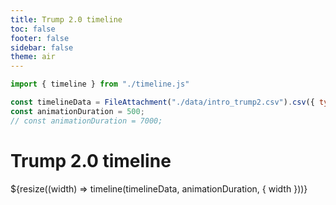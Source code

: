 ```yaml
---
title: Trump 2.0 timeline
toc: false
footer: false
sidebar: false
theme: air
---
```


<head>
<link rel="stylesheet" href="./timeline.css">
</head>

<!-- imports -->
```js
import { timeline } from "./timeline.js" 
```

<!-- data -->
```js
const timelineData = FileAttachment("./data/intro_trump2.csv").csv({ typed: true });
const animationDuration = 500;
// const animationDuration = 7000;
```

# Trump 2.0 timeline

<div class="timeline-container">
${resize((width) => timeline(timelineData, animationDuration, { width }))}
</div>